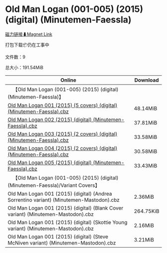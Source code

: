 # Old Man Logan (001-005) (2015) (digital) (Minutemen-Faessla)

[磁力链接⬇Magnet Link](magnet:?xt=urn:btih:be65f16bc0b43bb7f72bbc93d7f19ea6578e8037&dn=Old%20Man%20Logan%20%28001-005%29%20%282015%29%20%28digital%29%20%28Minutemen-Faessla%29)

打包下载📦仍在工事中

文件数：9

总大小：191.54MiB

Online | Download
--- | ---
&emsp;【Old Man Logan (001-005) (2015) (digital) (Minutemen-Faessla)】 | 
[Old Man Logan 001 (2015) (5 covers) (digital) (Minutemen-Faessla).cbz](https://github.com/alicewish/markdown/blob/master/comic/Old-Man-Logan-001-2015-5-covers-digital-Minutemen-Faessla-cbz.md) | 48.14MiB
[Old Man Logan 002 (2015) (digital) (Minutemen-Faessla).cbz](https://github.com/alicewish/markdown/blob/master/comic/Old-Man-Logan-002-2015-digital-Minutemen-Faessla-cbz.md) | 37.81MiB
[Old Man Logan 003 (2015) (2 covers) (digital) (Minutemen-Faessla).cbz](https://github.com/alicewish/markdown/blob/master/comic/Old-Man-Logan-003-2015-2-covers-digital-Minutemen-Faessla-cbz.md) | 33.58MiB
[Old Man Logan 004 (2015) (2 covers) (digital) (Minutemen-Faessla).cbz](https://github.com/alicewish/markdown/blob/master/comic/Old-Man-Logan-004-2015-2-covers-digital-Minutemen-Faessla-cbz.md) | 30.58MiB
[Old Man Logan 005 (2015) (digital) (Minutemen-Faessla).cbz](https://github.com/alicewish/markdown/blob/master/comic/Old-Man-Logan-005-2015-digital-Minutemen-Faessla-cbz.md) | 33.43MiB
&emsp;【Old Man Logan (001-005) (2015) (digital) (Minutemen-Faessla)/Variant Covers】 | 
Old Man Logan 001 (2015) (digital) (Andrea Sorrentino variant) (Minutemen-Mastodon).cbz | 2.36MiB
Old Man Logan 001 (2015) (digital) (Blank Cover variant) (Minutemen-Mastodon).cbz | 264.75KiB
Old Man Logan 001 (2015) (digital) (Skottie Young variant) (Minutemen-Mastodon).cbz | 2.16MiB
Old Man Logan 001 (2015) (digital) (Steve McNiven variant) (Minutemen-Mastodon).cbz | 3.21MiB